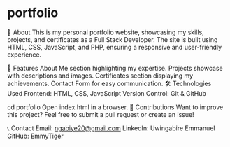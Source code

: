 # portfolio
📌 About
This is my personal portfolio website, showcasing my skills, projects, and certificates as a Full Stack Developer. The site is built using HTML, CSS, JavaScript, and PHP, ensuring a responsive and user-friendly experience.

🚀 Features
About Me section highlighting my expertise.
Projects showcase with descriptions and images.
Certificates section displaying my achievements.
Contact Form for easy communication.
🛠️ Technologies Used
Frontend: HTML, CSS, JavaScript
Version Control: Git & GitHub

cd portfolio
Open index.html in a browser.
🌟 Contributions
Want to improve this project? Feel free to submit a pull request or create an issue!

📞 Contact
Email: ngabiye20@gmail.com
LinkedIn: Uwingabire Emmanuel
GitHub: EmmyTiger
